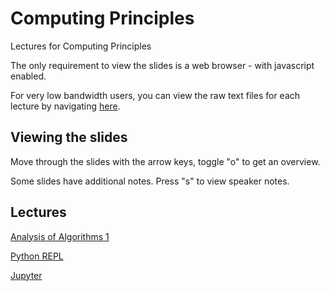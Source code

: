 # Computing Principles

Lectures for Computing Principles

The only requirement to view the slides is a web browser - with javascript enabled.

For very low bandwidth users, you can view the raw text files for each lecture
by navigating [here](https://github.com/uea-teaching/computing-principles/).


## Viewing the slides

Move through the slides with the arrow keys, toggle "o" to get an overview.

Some slides have additional notes. Press "s" to view speaker notes.

## Lectures

[Analysis of Algorithms 1](https://uea-teaching.github.io/computing-principles/lectures/analysis1)

[Python REPL](https://uea-teaching.github.io/computing-principles/lectures/python-repl)

[Jupyter](https://uea-teaching.github.io/computing-principles/lectures/jupyter)
